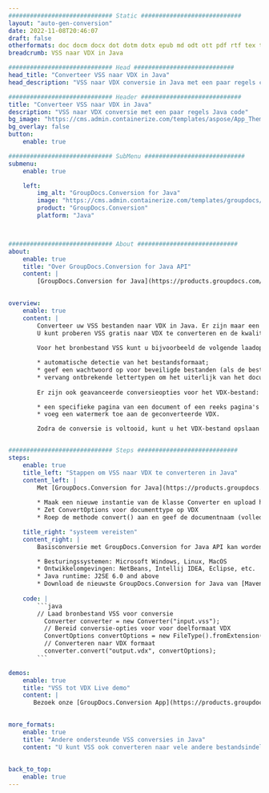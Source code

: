 ```yaml
---
############################# Static ############################
layout: "auto-gen-conversion"
date: 2022-11-08T20:46:07
draft: false
otherformats: doc docm docx dot dotm dotx epub md odt ott pdf rtf tex txt vdx vsdm vsdx vssm vssx vstm vstx vsx vtx xps
breadcrumb: VSS naar VDX in Java

############################# Head ############################
head_title: "Converteer VSS naar VDX in Java"
head_description: "VSS naar VDX conversie in Java met een paar regels code. Converteer meer dan 160 bestandsindelingen met de GroupDocs-documentconversie-API voor Java"

############################# Header ############################
title: "Converteer VSS naar VDX in Java"
description: "VSS naar VDX conversie met een paar regels Java code"
bg_image: "https://cms.admin.containerize.com/templates/aspose/App_Themes/V3/images/bg/header1.png"
bg_overlay: false
button:
    enable: true

############################# SubMenu ############################
submenu:
    enable: true

    left:
        img_alt: "GroupDocs.Conversion for Java"
        image: "https://cms.admin.containerize.com/templates/groupdocs/images/product-logos/90x90-noborder/groupdocs-conversion-java.png"
        product: "GroupDocs.Conversion"
        platform: "Java"



############################# About ############################
about:
    enable: true
    title: "Over GroupDocs.Conversion for Java API"
    content: |
        [GroupDocs.Conversion for Java](https://products.groupdocs.com/conversion/java/) is een geavanceerde conversie-API voor bestandsindelingen voor het converteren tussen populaire afbeeldings- en documentindelingen zoals Microsoft Office, OpenDocument, PDF, HTML, e-mail, CAD. en nog veel meer met slechts een paar regels code. De native API detecteert automatisch de formaten van de originele documenten en biedt veel opties voor het aanpassen van de geconverteerde documenten. Naast de functie om informatie uit een document te extraheren, ondersteunt het standaard ook het cachen van de conversieresultaten naar de lokale schijf. Elk type cacheopslag kan echter worden ondersteund door de juiste interfaces te implementeren - Amazon S3, Dropbox, Google Drive, Windows Azure, Reddis of andere.
    

overview:
    enable: true
    content: |
        Converteer uw VSS bestanden naar VDX in Java. Er zijn maar een paar regels Java code nodig op elk platform naar keuze, zoals Windows, Linux, macOS.
        U kunt proberen VSS gratis naar VDX te converteren en de kwaliteit van de conversieresultaten te evalueren. Naast eenvoudige scripts voor bestandsconversie, kunt u meer geavanceerde opties proberen voor het laden van het VSS-bronbestand en het opslaan van de VDX-uitvoer. 
        
        Voor het bronbestand VSS kunt u bijvoorbeeld de volgende laadopties gebruiken:

        * automatische detectie van het bestandsformaat;
        * geef een wachtwoord op voor beveiligde bestanden (als de bestandsindeling dit ondersteunt);
        * vervang ontbrekende lettertypen om het uiterlijk van het document te behouden.
        
        Er zijn ook geavanceerde conversieopties voor het VDX-bestand:

        * een specifieke pagina van een document of een reeks pagina's converteren;
        * voeg een watermerk toe aan de geconverteerde VDX.

        Zodra de conversie is voltooid, kunt u het VDX-bestand opslaan in uw lokale bestandspad of in opslag van derden, zoals FTP, Amazon S3, Google Drive, Dropbox enz. Let op - om VSS te converteren tot VDX, hoeft u geen extra software te installeren, zoals MS Office, Open Office, Adobe Acrobat Reader etc.


############################# Steps ############################
steps:
    enable: true
    title_left: "Stappen om VSS naar VDX te converteren in Java"
    content_left: |
        Met [GroupDocs.Conversion for Java](https://products.groupdocs.com/conversion/java/) kunnen ontwikkelaars het VSS-bestand eenvoudig converteren naar VDX met een paar regels code.
        
        * Maak een nieuwe instantie van de klasse Converter en upload het bestand VSS met het volledige pad
        * Zet ConvertOptions voor documenttype op VDX
        * Roep de methode convert() aan en geef de documentnaam (volledig pad) en formaat (VDX) door als parameter

    title_right: "systeem vereisten"
    content_right: |
        Basisconversie met GroupDocs.Conversion for Java API kan worden gedaan met slechts een paar regels code. Onze API's worden ondersteund op alle belangrijke platforms en besturingssystemen. Voordat u de onderstaande code uitvoert, moet u ervoor zorgen dat de volgende vereisten op uw systeem zijn geïnstalleerd.

        * Besturingssystemen: Microsoft Windows, Linux, MacOS
        * Ontwikkelomgevingen: NetBeans, Intellij IDEA, Eclipse, etc.
        * Java runtime: J2SE 6.0 and above
        * Download de nieuwste GroupDocs.Conversion for Java van [Maven](https://repository.groupdocs.com/webapp/#/artifacts/browse/tree/General/repo/com/groupdocs/groupdocs-conversion)
         
    code: |
        ```java    
        // Laad bronbestand VSS voor conversie
          Converter converter = new Converter("input.vss");
          // Bereid conversie-opties voor voor doelformaat VDX
          ConvertOptions convertOptions = new FileType().fromExtension("vdx").getConvertOptions();
          // Converteren naar VDX formaat
          converter.convert("output.vdx", convertOptions);
        ```

demos:
    enable: true
    title: "VSS tot VDX Live demo"
    content: |
       Bezoek onze [GroupDocs.Conversion App](https://products.groupdocs.app/conversion/family) website en probeer VSS naar VDX conversie nu. De gratis demo heeft de volgende voordelen:
          

more_formats:
    enable: true
    title: "Andere ondersteunde VSS conversies in Java"
    content: "U kunt VSS ook converteren naar vele andere bestandsindelingen. Zie de lijst hieronder."
       
       
back_to_top:
    enable: true
---
```

